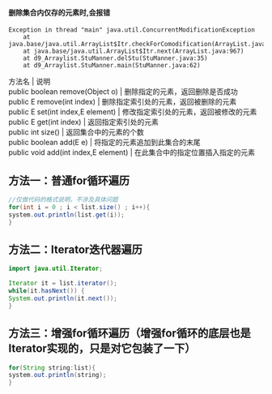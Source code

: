 #### 删除集合内仅存的元素时,会报错
```
Exception in thread "main" java.util.ConcurrentModificationException
	at java.base/java.util.ArrayList$Itr.checkForComodification(ArrayList.java:1013)
	at java.base/java.util.ArrayList$Itr.next(ArrayList.java:967)
	at d9_Arraylist.StuManner.delStu(StuManner.java:35)
	at d9_Arraylist.StuManner.main(StuManner.java:62)
```

方法名  | 说明  
public boolean remove(Object o) | 删除指定的元素，返回删除是否成功  
public E remove(int index) |  删除指定索引处的元素，返回被删除的元素  
public E set(int index,E element) | 修改指定索引处的元素，返回被修改的元素  
public E get(int index) | 返回指定索引处的元素  
public int size() |  返回集合中的元素的个数  
public boolean add(E e) | 将指定的元素追加到此集合的末尾  
public void add(int index,E element) | 在此集合中的指定位置插入指定的元素  

## 方法一：普通for循环遍历
```java
//仅做代码的格式说明，不涉及具体问题
for(int i = 0 ; i < list.size() ; i++){
system.out.println(list.get(i));
}
```
## 方法二：Iterator迭代器遍历
```java
import java.util.Iterator;

Iterator it = list.iterator();
while(it.hasNext()) {
System.out.println(it.next());
}
```
## 方法三：增强for循环遍历（增强for循环的底层也是Iterator实现的，只是对它包装了一下）
```java
for(String string:list){
system.out.println(string);
}
```